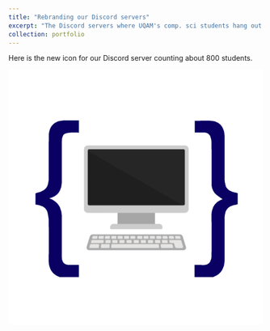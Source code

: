 ```yaml
---
title: "Rebranding our Discord servers"
excerpt: "The Discord servers where UQAM's comp. sci students hang out were in need of rebranding so I created a battery of logos<br/><img src='/images/gif_informatique.gif'>"
collection: portfolio
---
```



Here is the new icon for our Discord server counting about 800 students.

![discord server gif](/images/gif_informatique.gif)